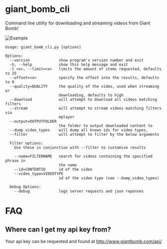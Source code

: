 # giant_bomb_cli
Command line utility for downloading and streaming videos from Giant Bomb!

![Example](http://i.imgur.com/IEeJ75N.gif)

```
Usage: giant_bomb_cli.py [options]

Options:
  --version             show program's version number and exit
  -h, --help            show this help message and exit
  -l <x>, --limit=<x>   limits the amount of items requested, defaults to 25
  --offset=<x>          specify the offest into the results, defaults to 0
  --quality=QUALITY     the quality of the video, used when streaming or
                        downloading, defaults to high
  --download            will attempt to download all videos matching filters
  --stream              will attempt to stream videos matching filters via
                        mplayer
  --output=OUTPUTFOLDER
                        the folder to output downloaded content to
  --dump_video_types    will dump all known ids for video types,
  --filter              will attempt to filter by the below arguments

  Filter options:
    Use these in conjunction with --filter to customise results

    --name=FILTERNAME   search for videos containing the specified phrase in
                        the name
    --id=CONTENTID      id of the video
    --video_type=VIDEOTYPE
                        id of the video type (see --dump_video_types)

  Debug Options:
    --debug             logs server requests and json reponses
```

# FAQ

## Where can I get my api key from?
Your api key can be requested and found at http://www.giantbomb.com/api/
